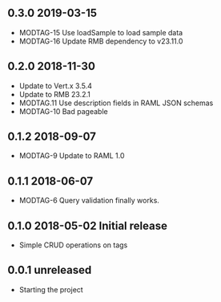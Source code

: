 ## 0.3.0 2019-03-15
 * MODTAG-15 Use loadSample to load sample data
 * MODTAG-16 Update RMB dependency to v23.11.0

## 0.2.0 2018-11-30
 * Update to Vert.x 3.5.4
 * Update to RMB 23.2.1
 * MODTAG.11 Use description fields in RAML JSON schemas
 * MODTAG-10 Bad pageable

## 0.1.2 2018-09-07
 * MODTAG-9 Update to RAML 1.0

## 0.1.1 2018-06-07
 * MODTAG-6 Query validation finally works.

## 0.1.0 2018-05-02 Initial release
 * Simple CRUD operations on tags

## 0.0.1 unreleased
 * Starting the project

